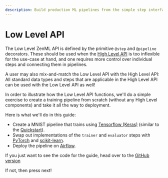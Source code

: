 ```yaml
---
description: Build production ML pipelines from the simple step interface.
---
```


# Low Level API

The Low Level ZenML API is defined by the primitive `@step` and `@pipeline` decorators. These should be used when the [High Level API](../high-level-api) is too inflexible for the use-case at hand, and one requires more control over individual steps and connecting them in pipelines.

A user may also mix-and-match the Low Level API with the High Level API: All standard data types and steps that are applicable in the High Level API can be used with the Low Level API as well!

In order to illustrate how the Low Level API functions, we'll do a simple exercise to create a training pipeline from scratch (without any High Level components)  and take it all the way to deployment.

Here is what we'll do in this guide:

* Create a MNIST pipeline that trains using [Tensorflow (Keras)](https://www.tensorflow.org/) (similar to the [Quickstart](../../quickstart-guide.md)).
* Swap out implementations of the `trainer` and `evaluator` steps with [PyTorch](https://pytorch.org/) and [scikit-learn](https://scikit-learn.org/).
* Deploy the pipeline on [Airflow](https://airflow.apache.org/).

If you just want to see the code for the guide, head over to the [GitHub version](https://github.com/zenml-io/zenml/tree/main/examples/not_so_quickstart)

If not, then press next!